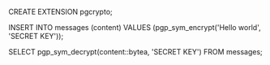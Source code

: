 CREATE EXTENSION pgcrypto;

INSERT INTO messages (content)
VALUES (pgp_sym_encrypt('Hello world', 'SECRET KEY'));

SELECT pgp_sym_decrypt(content::bytea, 'SECRET KEY') 
FROM messages;
